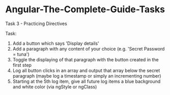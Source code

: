 # Angular-The-Complete-Guide-Tasks
Task 3 - Practicing Directives

Task:
1. Add a button which says 'Display details'
2. Add a paragraph with any content of your choice (e.g. 'Secret Password = tuna')
3. Toggle the displaying of that paragraph with the button created in the first step
4. Log all button clicks in an array and output that array below the secret paragraph (maybe log a timestamp or simply an incrementing number)
5. Starting at the 5th log item, give all future log items a blue background and white color (via ngStyle or ngClass)

